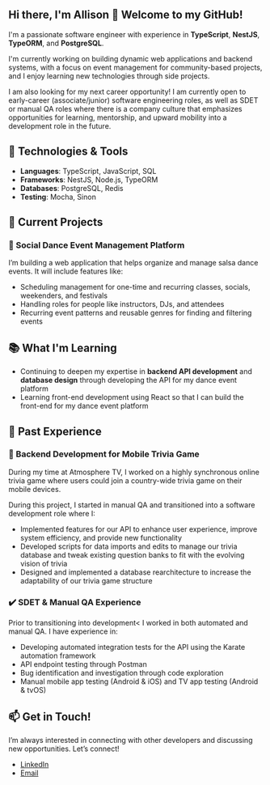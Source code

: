 ## Hi there, I'm Allison 👋 Welcome to my GitHub!

I'm a passionate software engineer with experience in **TypeScript**, **NestJS**, **TypeORM**, and **PostgreSQL**. 

I'm currently working on building dynamic web applications and backend systems, with a focus on event management for community-based projects, and I enjoy learning new technologies through side projects.

I am also looking for my next career opportunity! I am currently open to early-career (associate/junior) software engineering roles, as well as SDET or manual QA roles where there is a company culture that emphasizes opportunities for learning, mentorship, and upward mobility into a development role in the future.

## 🔧 Technologies & Tools
- **Languages**: TypeScript, JavaScript, SQL
- **Frameworks**: NestJS, Node.js, TypeORM
- **Databases**: PostgreSQL, Redis
- **Testing**: Mocha, Sinon

## 🌱 Current Projects
### 💃 Social Dance Event Management Platform
I’m building a web application that helps organize and manage salsa dance events. It will include features like:
- Scheduling management for one-time and recurring classes, socials, weekenders, and festivals
- Handling roles for people like instructors, DJs, and attendees
- Recurring event patterns and reusable genres for finding and filtering events

## 📚 What I'm Learning
- Continuing to deepen my expertise in **backend API development** and **database design** through developing the API for my dance event platform
- Learning front-end development using React so that I can build the front-end for my dance event platform

## 💼 Past Experience
### 📱 Backend Development for Mobile Trivia Game
During my time at Atmosphere TV, I worked on a highly synchronous online trivia game where users could join a country-wide trivia game on their mobile devices.

During this project, I started in manual QA and transitioned into a software development role where I:
- Implemented features for our API to enhance user experience, improve system efficiency, and provide new functionality
- Developed scripts for data imports and edits to manage our trivia database and tweak existing question banks to fit with the evolving vision of trivia
- Designed and implemented a database rearchitecture to increase the adaptability of our trivia game structure  

### ✔️ SDET & Manual QA Experience
Prior to transitioning into development< I worked in both automated and manual QA. I have experience in:
- Developing automated integration tests for the API using the Karate automation framework
- API endpoint testing through Postman
- Bug identification and investigation through code exploration
- Manual mobile app testing (Android & iOS) and TV app testing (Android & tvOS)

## 📫 Get in Touch!
I’m always interested in connecting with other developers and discussing new opportunities. Let’s connect!
- [LinkedIn](https://linkedin.com/in/allisoncrenshaw)  
- [Email](mailto:allisonecrenshaw@gmail.com)  

<!--
**allisonecrenshaw/allisonecrenshaw** is a ✨ _special_ ✨ repository because its `README.md` (this file) appears on your GitHub profile.

Here are some ideas to get you started:

- 🔭 I’m currently working on ...
- 🌱 I’m currently learning ...
- 👯 I’m looking to collaborate on ...
- 🤔 I’m looking for help with ...
- 💬 Ask me about ...
- 📫 How to reach me: ...
- 😄 Pronouns: ...
- ⚡ Fun fact: ...
-->
